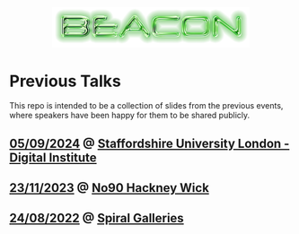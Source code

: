 <p align="center" width="100%">
    <a href="https://l.ocalho.st"><img width="70%" src="images/Beacon.png" alt="Beacon"></a>
</p>

# Previous Talks

This repo is intended to be a collection of slides from the previous events, where speakers have been happy for them to be shared publicly.

## [05/09/2024](2024) @ [Staffordshire University London - Digital Institute](https://www.staffs.ac.uk/london)
## [23/11/2023](2023) @ [No90 Hackney Wick](https://number90bar.co.uk/)
## [24/08/2022](2022) @ [Spiral Galleries](https://www.instagram.com/spiralgalleries)
